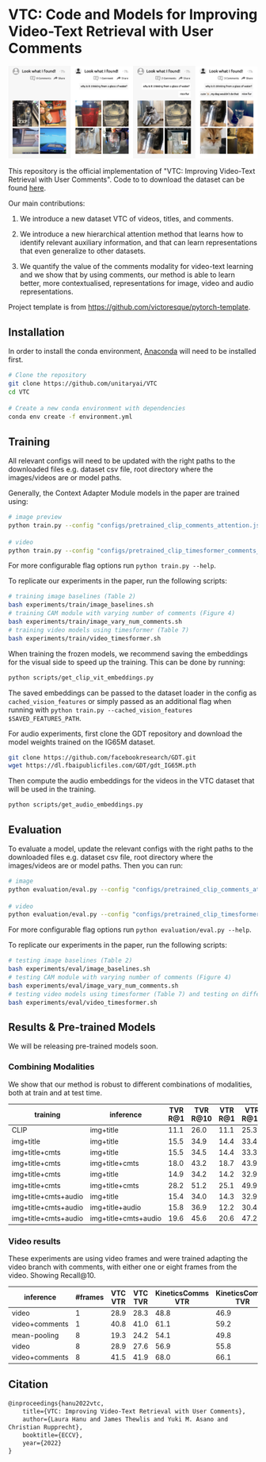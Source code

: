 # VTC: Code and Models for Improving Video-Text Retrieval with User Comments

![vtc_fig.png](vtc_fig.png?style=centerme)

This repository is the official implementation of "VTC: Improving Video-Text Retrieval with User Comments". Code to to download the dataset can be found [here](https://github.com/unitaryai/VTC-dataset).

Our main contributions:

1) We introduce a new dataset VTC of videos, titles, and comments.

2) We introduce a new hierarchical attention method that learns how to identify relevant
auxiliary information, and that can learn representations that even generalize to
other datasets.

3) We quantify the value of
the comments modality for video-text learning and we show that by using comments, our method is able
to learn better, more contextualised, representations for image, video and audio representations.

Project template is from https://github.com/victoresque/pytorch-template.

## Installation

In order to install the conda environment, [Anaconda](https://conda.io/docs/user-guide/install/download.html) will need to be installed first.


```bash
# Clone the repository
git clone https://github.com/unitaryai/VTC
cd VTC

# Create a new conda environment with dependencies
conda env create -f environment.yml

```


## Training

All relevant configs will need to be updated with the right paths to the downloaded files e.g. dataset csv file, root directory where the images/videos are or model paths.

Generally, the Context Adapter Module models in the paper are trained using:
```bash
# image preview
python train.py --config "configs/pretrained_clip_comments_attention.jsonc"

# video
python train.py --config "configs/pretrained_clip_timesformer_comments_attention.jsonc"

```
For more configurable flag options run `python train.py --help`.

To replicate our experiments in the paper, run the following scripts:

```bash
# training image baselines (Table 2)
bash experiments/train/image_baselines.sh
# training CAM module with varying number of comments (Figure 4)
bash experiments/train/image_vary_num_comments.sh
# training video models using timesformer (Table 7)
bash experiments/train/video_timesformer.sh
```
When training the frozen models, we recommend saving the embeddings for the visual side to speed up the training. This can be done by running:
```bash
python scripts/get_clip_vit_embeddings.py
```
The saved embeddings can be passed to the dataset loader in the config as `cached_vision_features` or simply passed as an additional flag when running with `python train.py --cached_vision_features $SAVED_FEATURES_PATH`.

For audio experiments, first clone the GDT repository and download the model weights trained on the IG65M dataset.
```bash
git clone https://github.com/facebookresearch/GDT.git
wget https://dl.fbaipublicfiles.com/GDT/gdt_IG65M.pth
```
Then compute the audio embeddings for the videos in the VTC dataset that will be used in the training.
```bash
python scripts/get_audio_embeddings.py
```
## Evaluation

To evaluate a model, update the relevant configs with the right paths to the downloaded files e.g. dataset csv file, root directory where the images/videos are or model paths. Then you can run:

```bash
# image
python evaluation/eval.py --config "configs/pretrained_clip_comments_attention.jsonc" --resume $CKPT_PATH

# video
python evaluation/eval.py --config "configs/pretrained_clip_timesformer_comments_attention.jsonc" --resume $CKPT_PATH

```

For more configurable flag options run `python evaluation/eval.py --help`.

To replicate our experiments in the paper, run the following scripts:
```bash
# testing image baselines (Table 2)
bash experiments/eval/image_baselines.sh
# testing CAM module with varying number of comments (Figure 4)
bash experiments/eval/image_vary_num_comments.sh
# testing video models using timesformer (Table 7) and testing on different datasets (VTC, KineticsComments, Livebot)
bash experiments/eval/video_timesformer.sh
```


## Results &  Pre-trained Models

We will be releasing pre-trained models soon.
### Combining Modalities
We show that our method is robust to different combinations of modalities, both at train and at test time.


| training   | inference  | TVR R@1  | TVR R@10   | VTR R@1 | VTR R@10 |
|--------------------------|------------------|-------------------|------------------|-------------------|--------------------------|
| CLIP                 | img+title            | 11.1                                                  | 26.0                                                  | 11.1          | 25.3           |
| img+title            | img+title            | 15.5                                                  | 34.9                                                  | 14.4          | 33.4           |
| img+title+cmts       | img+title            | 15.5                                                  | 34.5                                                  | 14.4          | 33.3           |
| img+title+cmts       | img+title+cmts       | 18.0                                                  | 43.2                                                  | 18.7          | 43.9           |
| img+title+cmts     | img+title            | 14.9                                                  | 34.2                                                  | 14.2          | 32.9           |
|img+title+cmts     | img+title+cmts       | 28.2                                                  | 51.2                                            | 25.1          | 49.9           |
| img+title+cmts+audio | img+title            | 15.4                                                  | 34.0                                                  | 14.3          | 32.9           |
| img+title+cmts+audio | img+title+audio      | 15.8                                                  | 36.9                                                  | 12.2          | 30.4           |
| img+title+cmts+audio | img+title+cmts+audio | 19.6                                                  | 45.6                                                  | 20.6          | 47.2           |

### Video results
These experiments are using video frames and were trained adapting the video branch with comments, with either one or eight frames from the video. Showing Recall@10.


| inference | #frames | VTC VTR | VTC TVR| KineticsComms VTR | KineticsComms TVR | LiveBotEN VTR | LiveBotEN TVR |
|--------------------|-------------------|---------------------------------------|--------------------------------------------|----------------------------------------|----------------------------------------|----------------------------------------|----------------------------------------|
| video              | 1                 | 28.9                                  | 28.3                                       | 48.8                                   | 46.9         | 48.0         | 49.0         |
| video+comments     | 1                 | 40.8                                  | 41.0                                       | 61.1                                   | 59.2         | 64.0         | 64.0         |
| mean-pooling       | 8                 | 19.3                                  | 24.2                                       | 54.1                                   | 49.8         | 69.0         | 66.0         |
| video              | 8                 | 28.9                                  | 27.6                                       | 56.9                                   | 55.8         | 70.0         | 72.0         |
| video+comments     | 8                 | 41.5                                  | 41.9                                       | 68.0                                   | 66.1         | 69.0         | 80.0         |


## Citation


```text
@inproceedings{hanu2022vtc,
    title={VTC: Improving Video-Text Retrieval with User Comments},
    author={Laura Hanu and James Thewlis and Yuki M. Asano and Christian Rupprecht},
    booktitle={ECCV},
    year={2022}
}
```
